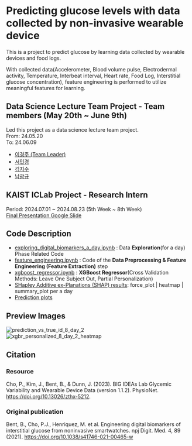 # Predicting glucose levels with data collected by non-invasive wearable device
This is a project to predict glucose by learning data collected by wearable devices and food logs.

With collected data(Accelerometer, Blood volume pulse, Electrodermal activity, Temperature, Interbeat interval, Heart rate, Food Log, Interstitial glucose concentration), feature engineering is performed to utilize meaningful features for learning.

## Data Science Lecture Team Project - Team members (May 20th ~ June 9th)
Led this project as a data science lecture team project.  
From: 24.05.20  
To: 24.06.09  
- [이경주 (Team Leader)](https://github.com/gjlee0802)
- [서민경](https://github.com/mingg12)
- [김지수](https://github.com/itsthejisoo)
- [남광규](https://github.com/kwanggyu99)

## KAIST ICLab Project - Research Intern
Period: 2024.07.01 ~ 2024.08.23 (5th Week ~ 8th Week)  
[Final Presentation Google Slide](https://docs.google.com/presentation/d/1L_wW0U8q1avQ7Idslrm_KxD4gqB5mlhuEmSXQoU07ZQ/edit?usp=sharing)
## Code Description
- [exploring_digital_biomarkers_a_day.ipynb](https://github.com/gjlee0802/engineering-digital-biomarkers/blob/main/exploring_digital_biomarkers_a_day.ipynb) : Data **Exploration**(for a day) Phase Related Code
- [feature_engineering.ipynb](https://github.com/gjlee0802/engineering-digital-biomarkers/blob/main/feature_engineering.ipynb) : Code of the **Data Preprocessing & Feature Engineering (Feature Extraction)** step
- [xgboost_regressor.ipynb](https://github.com/gjlee0802/engineering-digital-biomarkers/blob/main/xgboost_regressor.ipynb) : **XGBoost Regressor**(Cross Validation Methods: Leave One Subject Out, Partial Personalization)
- [SHapley Additive ex-Planations (SHAP) results](https://github.com/gjlee0802/engineering-digital-biomarkers/tree/main/shap_results): force_plot | heatmap | summary_plot per a day
- [Prediction plots](https://github.com/gjlee0802/engineering-digital-biomarkers/tree/main/prediction_plots)
## Preview Images
![prediction_vs_true_id_8_day_2](https://github.com/user-attachments/assets/2570ad97-8757-4235-ab86-05128499cc43)  
![xgbr_personalized_8_day_2_heatmap](https://github.com/user-attachments/assets/59f79190-b099-4f0b-8dd9-a21621ecbbcf)  
## Citation
### Resource
Cho, P., Kim, J., Bent, B., & Dunn, J. (2023). BIG IDEAs Lab Glycemic Variability and Wearable Device Data (version 1.1.2). PhysioNet. https://doi.org/10.13026/zthx-5212.

### Original publication
Bent, B., Cho, P.J., Henriquez, M. et al. Engineering digital biomarkers of interstitial glucose from noninvasive smartwatches. npj Digit. Med. 4, 89 (2021). https://doi.org/10.1038/s41746-021-00465-w
